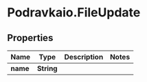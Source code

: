 # Podravkaio.FileUpdate

## Properties
Name | Type | Description | Notes
------------ | ------------- | ------------- | -------------
**name** | **String** |  | 


